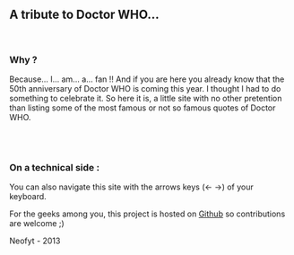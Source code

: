<h2>A tribute to Doctor WHO...</h2>

<br />

<h3>Why ?</h3>

<p>Because... I... am... a... fan !! And if you are here you already know that the 50th anniversary of Doctor WHO is coming this year. I thought I had to do something to celebrate it. So here it is, a little site with no other pretention than listing some of the most famous or not so famous quotes of Doctor WHO.</p>

<br /><br />

<h3>On a technical side :</h3>

<p>You can also navigate this site with the arrows keys (&larr; &rarr;) of your keyboard.</p>

<p>For the geeks among you, this project is hosted on <a href="http://neofyt.github.io/test/">Github<b></b></a> so contributions are welcome ;)</p>

<footer>Neofyt - 2013</footer>